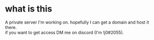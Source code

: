 # what is this
A private server I'm working on. hopefully I can get a domain and host it there.  
if you want to get access DM me on discord (I'm !j0#2055).
